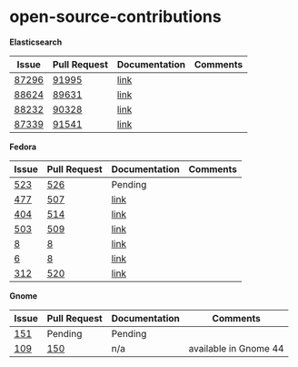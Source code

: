 # open-source-contributions

**Elasticsearch**

| Issue | Pull Request | Documentation | Comments |
| --- | --- | --- | --- |
|[87296](https://github.com/elastic/elasticsearch/issues/87296)|[91995](https://github.com/elastic/elasticsearch/pull/91995)|[link](https://www.elastic.co/guide/en/elasticsearch/reference/current/security-settings.html#general-security-settings)| |
| [88624](https://github.com/elastic/elasticsearch/issues/88624) | [89631](https://github.com/elastic/elasticsearch/pull/89631) | [link](https://www.elastic.co/guide/en/elasticsearch/reference/current/paginate-search-results.html) | |
| [88232](https://github.com/elastic/elasticsearch/issues/88232) | [90328](https://github.com/elastic/elasticsearch/pull/90328) | [link](https://www.elastic.co/guide/en/elasticsearch/reference/current/snapshots-restore-snapshot.html) | |
| [87339](https://github.com/elastic/elasticsearch/issues/87339) | [91541](https://github.com/elastic/elasticsearch/pull/91541)  | [link](https://www.elastic.co/guide/en/elasticsearch/reference/current/indices-put-mapping.html#add-multi-fields-existing-field-ex)| |


**Fedora**

| Issue | Pull Request | Documentation | Comments |
| --- | --- | --- | --- |
|[523](https://pagure.io/fedora-docs/quick-docs/issue/523)|[526](https://pagure.io/fedora-docs/quick-docs/issue/523)|Pending||
|[477](https://pagure.io/fedora-docs/quick-docs/issue/477)|[507](https://pagure.io/fedora-docs/quick-docs/pull-request/507)|[link](https://docs.fedoraproject.org/en-US/quick-docs/adding-or-removing-software-repositories-in-fedora/#removing-repositories)| |
|[404](https://pagure.io/fedora-docs/quick-docs/issue/404)|[514](https://pagure.io/fedora-docs/quick-docs/pull-request/514)|[link](https://docs.fedoraproject.org/en-US/quick-docs/dnf-system-upgrade/#sect-update-grub-bootloader-on-bios)||
|[503](https://pagure.io/fedora-docs/quick-docs/issue/503)|[509](https://pagure.io/fedora-docs/quick-docs/pull-request/509)|[link](https://docs.fedoraproject.org/en-US/quick-docs/dnf-system-upgrade/#sect-clean-up-retired-packages)| |
|[8](https://gitlab.com/fedora/docs/community-tools/fedora-accounts-docs/-/issues/8)|[8](https://gitlab.com/fedora/docs/community-tools/fedora-accounts-docs/-/merge_requests/8)|[link](https://docs.fedoraproject.org/en-US/fedora-accounts/user/#resetpassword)| |
| [6](https://gitlab.com/fedora/docs/templates/fedora-docs-template/-/issues/6) | [8](https://gitlab.com/fedora/docs/templates/fedora-docs-template/-/merge_requests/8) | [link](https://gitlab.com/fedora/docs/templates/fedora-docs-template/-/blob/main/README.md) | |
|[312](https://pagure.io/fedora-docs/quick-docs/issue/312)|[520](https://pagure.io/fedora-docs/quick-docs/pull-request/520)|[link](https://docs.fedoraproject.org/en-US/quick-docs/kernel/build-custom-kernel/#_building_a_kernel_from_the_fedora_dist_git)||


**Gnome**

| Issue | Pull Request | Documentation | Comments |
| --- | --- | --- | --- |
|[151](https://gitlab.gnome.org/GNOME/gnome-user-docs/-/issues/151)|Pending|Pending|||
| [109](https://gitlab.gnome.org/GNOME/gnome-user-docs/-/issues/109) | [150](https://gitlab.gnome.org/GNOME/gnome-user-docs/-/merge_requests/150) | n/a | available in Gnome 44 |







